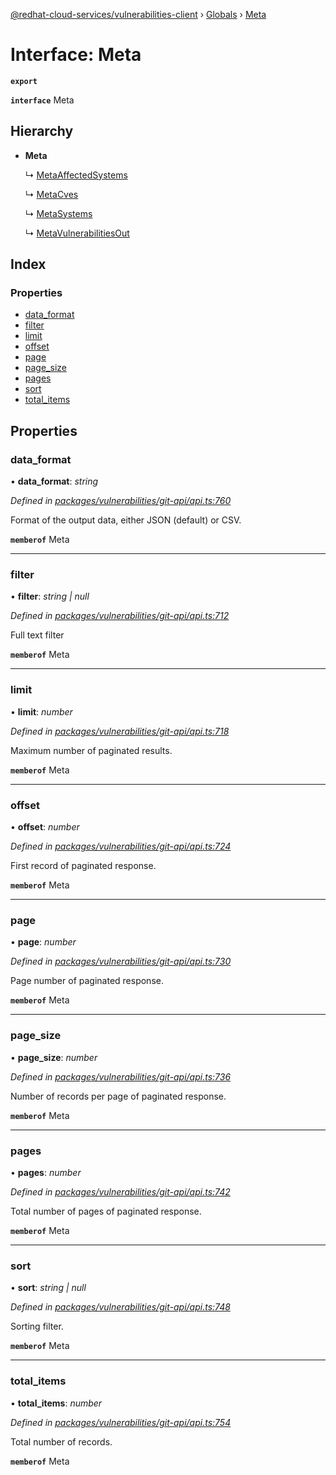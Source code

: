[@redhat-cloud-services/vulnerabilities-client](../README.md) › [Globals](../globals.md) › [Meta](meta.md)

# Interface: Meta

**`export`** 

**`interface`** Meta

## Hierarchy

* **Meta**

  ↳ [MetaAffectedSystems](metaaffectedsystems.md)

  ↳ [MetaCves](metacves.md)

  ↳ [MetaSystems](metasystems.md)

  ↳ [MetaVulnerabilitiesOut](metavulnerabilitiesout.md)

## Index

### Properties

* [data_format](meta.md#data_format)
* [filter](meta.md#filter)
* [limit](meta.md#limit)
* [offset](meta.md#offset)
* [page](meta.md#page)
* [page_size](meta.md#page_size)
* [pages](meta.md#pages)
* [sort](meta.md#sort)
* [total_items](meta.md#total_items)

## Properties

###  data_format

• **data_format**: *string*

*Defined in [packages/vulnerabilities/git-api/api.ts:760](https://github.com/RedHatInsights/javascript-clients/blob/master/packages/vulnerabilities/git-api/api.ts#L760)*

Format of the output data, either JSON (default) or CSV.

**`memberof`** Meta

___

###  filter

• **filter**: *string | null*

*Defined in [packages/vulnerabilities/git-api/api.ts:712](https://github.com/RedHatInsights/javascript-clients/blob/master/packages/vulnerabilities/git-api/api.ts#L712)*

Full text filter

**`memberof`** Meta

___

###  limit

• **limit**: *number*

*Defined in [packages/vulnerabilities/git-api/api.ts:718](https://github.com/RedHatInsights/javascript-clients/blob/master/packages/vulnerabilities/git-api/api.ts#L718)*

Maximum number of paginated results.

**`memberof`** Meta

___

###  offset

• **offset**: *number*

*Defined in [packages/vulnerabilities/git-api/api.ts:724](https://github.com/RedHatInsights/javascript-clients/blob/master/packages/vulnerabilities/git-api/api.ts#L724)*

First record of paginated response.

**`memberof`** Meta

___

###  page

• **page**: *number*

*Defined in [packages/vulnerabilities/git-api/api.ts:730](https://github.com/RedHatInsights/javascript-clients/blob/master/packages/vulnerabilities/git-api/api.ts#L730)*

Page number of paginated response.

**`memberof`** Meta

___

###  page_size

• **page_size**: *number*

*Defined in [packages/vulnerabilities/git-api/api.ts:736](https://github.com/RedHatInsights/javascript-clients/blob/master/packages/vulnerabilities/git-api/api.ts#L736)*

Number of records per page of paginated response.

**`memberof`** Meta

___

###  pages

• **pages**: *number*

*Defined in [packages/vulnerabilities/git-api/api.ts:742](https://github.com/RedHatInsights/javascript-clients/blob/master/packages/vulnerabilities/git-api/api.ts#L742)*

Total number of pages of paginated response.

**`memberof`** Meta

___

###  sort

• **sort**: *string | null*

*Defined in [packages/vulnerabilities/git-api/api.ts:748](https://github.com/RedHatInsights/javascript-clients/blob/master/packages/vulnerabilities/git-api/api.ts#L748)*

Sorting filter.

**`memberof`** Meta

___

###  total_items

• **total_items**: *number*

*Defined in [packages/vulnerabilities/git-api/api.ts:754](https://github.com/RedHatInsights/javascript-clients/blob/master/packages/vulnerabilities/git-api/api.ts#L754)*

Total number of records.

**`memberof`** Meta
